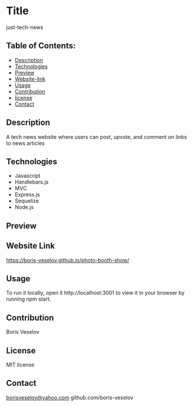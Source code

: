 # Title 

just-tech-news  

## Table of Contents:
  
* [Description](#description)
* [Technologies](#technologies)
* [Preview](#preview)
* [Website-link](#website-link)
* [Usage](#usage)
* [Contribution](#contribution)
* [license](#license)
* [Contact](#contact)

## Description

A tech news website where users can post, upvote, and comment on links to news articles

## Technologies

* Javascript
* Handlebars.js
* MVC
* Express.js
* Sequelize
* Node.js

## Preview

## Website Link

https://boris-veselov.github.io/photo-booth-show/

## Usage

To run it locally, open it http://localhost:3001 to view it in your browser by running npm start.

## Contribution

Boris Veselov

## License
  
MIT license

## Contact

borisveselov@yahoo.com
github.com/boris-veselov
